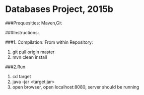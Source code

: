 # Databases Project, 2015b

###Prequesities:
Maven,Git

###Instructions:

###1. Compilation:
  From within Repository:
  1. git pull origin master
  2. mvn clean install

###2.Run
  1. cd target
  2. java -jar <target.jar>
  3. open browser, open localhost:8080, server should be running
